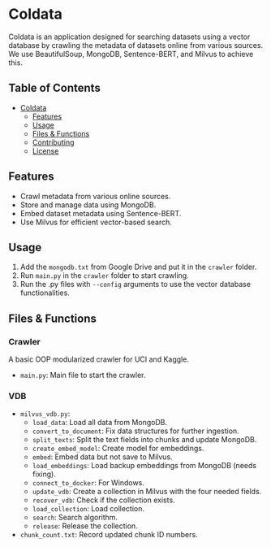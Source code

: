 # Coldata

Coldata is an application designed for searching datasets using a vector database by crawling the metadata of datasets online from various sources. We use BeautifulSoup, MongoDB, Sentence-BERT, and Milvus to achieve this.

## Table of Contents

- [Coldata](#coldata)
    - [Features](#features)
    - [Usage](#usage)
    - [Files & Functions](#files--functions)
    - [Contributing](#contributing)
    - [License](#license)

## Features

- Crawl metadata from various online sources.
- Store and manage data using MongoDB.
- Embed dataset metadata using Sentence-BERT.
- Use Milvus for efficient vector-based search.

## Usage

1. Add the `mongodb.txt` from Google Drive and put it in the `crawler` folder.
2. Run `main.py` in the `crawler` folder to start crawling.
3. Run the .py files with `--config` arguments to use the vector database functionalities.

## Files & Functions

### Crawler

A basic OOP modularized crawler for UCI and Kaggle.

- `main.py`: Main file to start the crawler.

### VDB

- `milvus_vdb.py`:
    - `load_data`: Load all data from MongoDB.
    - `convert_to_document`: Fix data structures for further ingestion.
    - `split_texts`: Split the text fields into chunks and update MongoDB.
    - `create_embed_model`: Create model for embeddings.
    - `embed`: Embed data but not save to Milvus.
    - `load_embeddings`: Load backup embeddings from MongoDB (needs fixing).
    - `connect_to_docker`: For Windows.
    - `update_vdb`: Create a collection in Milvus with the four needed fields.
    - `recover_vdb`: Check if the collection exists.
    - `load_collection`: Load collection.
    - `search`: Search algorithm.
    - `release`: Release the collection.
- `chunk_count.txt`: Record updated chunk ID numbers.
